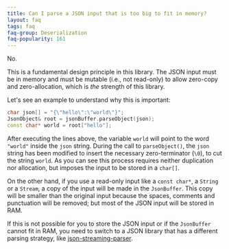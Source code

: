 ```yaml
---
title: Can I parse a JSON input that is too big to fit in memory?
layout: faq
tags: faq
faq-group: Deserialization
faq-popularity: 161
---
```


No.

This is a fundamental design principle in this library.
The JSON input must be in memory and must be mutable (i.e., not read-only) to allow zero-copy and zero-allocation, which is *the* strength of this library.

Let's see an example to understand why this is important:

```c++
char json[] = "{\"hello\":\"world\"}";
JsonObject& root = jsonBuffer.parseObject(json);
const char* world = root["hello"];
```

After executing the lines above, the variable `world` will point to the word `"world"` inside the `json` string. During the call to `parseObject()`, the `json` string has been modified to insert the necessary zero-terminator (`\0`), to cut the string `world`.
As you can see this process requires neither duplication nor allocation, but imposes the input to be stored in a `char[]`.

On the other hand, if you use a read-only input like a `const char*`, a `String` or a `Stream`, a copy of the input will be made in the `JsonBuffer`. This copy will be smaller than the original input because the spaces, comments and punctuation will be removed; but most of the JSON input will be stored in RAM.

If this is not possible for you to store the JSON input or if the `JsonBuffer` cannot fit in RAM, you need to switch to a JSON library that has a different parsing strategy, like [json-streaming-parser](https://github.com/squix78/json-streaming-parser).
